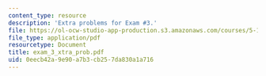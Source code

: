```yaml
---
content_type: resource
description: 'Extra problems for Exam #3.'
file: https://ol-ocw-studio-app-production.s3.amazonaws.com/courses/5-13-organic-chemistry-ii-fall-2006/0eecb42a9e90a7b3cb257da830a1a716_exam_3_xtra_prob.pdf
file_type: application/pdf
resourcetype: Document
title: exam_3_xtra_prob.pdf
uid: 0eecb42a-9e90-a7b3-cb25-7da830a1a716
---
```

